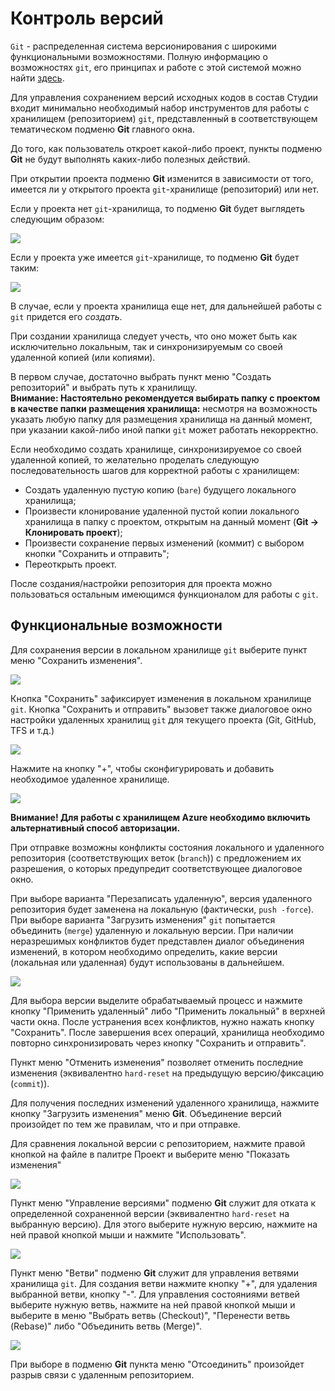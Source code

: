 # Контроль версий

`Git` - распределенная система версионирования с широкими функциональными возможностями. 
Полную информацию о возможностях `git`, его принципах и работе с этой системой можно найти [здесь](https://git-scm.com/book/en/v2).

Для управления сохранением версий исходных кодов в состав Студии входит минимально необходимый набор инструментов для работы с хранилищем (репозиторием) `git`, представленный в соответствующем тематическом подменю **Git** главного окна.

До того, как пользователь откроет какой-либо проект, пункты подменю **Git** не будут выполнять каких-либо полезных действий.

При открытии проекта подменю **Git** изменится в зависимости от того, имеется ли у открытого проекта `git`-хранилище (репозиторий) или нет.

Если у проекта нет `git`-хранилища, то подменю **Git** будет выглядеть следующим образом:

![](../resources/projects/no-git-repository-menu.png)

Если у проекта уже имеется `git`-хранилище, то подменю **Git** будет таким:

![](../resources/projects/git-repository-exists-menu.png)

В случае, если у проекта хранилища еще нет, для дальнейшей работы с `git` придется его *создать*.

При создании хранилища следует учесть, что оно может быть как исключительно локальным, так и синхронизируемым со своей удаленной копией (или копиями).

В первом случае, достаточно выбрать пункт меню "Создать репозиторий" и выбрать путь к хранилищу.  
**Внимание: Настоятельно рекомендуется выбирать папку с проектом в качестве папки размещения хранилища:** несмотря на возможность указать любую папку для размещения хранилища на данный момент, при указании какой-либо иной папки `git` может работать некорректно.

Если необходимо создать хранилище, синхронизируемое со своей удаленной копией, то желательно проделать следующую последовательность шагов для корректной работы с хранилищем:
 - Создать удаленную пустую копию (`bare`) будущего локального хранилища;
 - Произвести клонирование удаленной пустой копии локального хранилища в папку с проектом, открытым на данный момент (**Git -> Клонировать проект**);
 - Произвести сохранение первых изменений (коммит) с выбором кнопки "Сохранить и отправить";
 - Переоткрыть проект.

После создания/настройки репозитория для проекта можно пользоваться остальным имеющимся функционалом для работы с `git`.

## Функциональные возможности

Для сохранения версии в локальном хранилище `git` выберите пункт меню "Сохранить изменения".

![](../resources/projects/git-commit-window.png)

Кнопка "Сохранить" зафиксирует изменения в локальном хранилище `git`. Кнопка "Сохранить и отправить" вызовет также диалоговое окно настройки удаленных хранилищ `git` для текущего проекта (Git, GitHub, TFS и т.д.)

![](../resources/projects/git-remote-repositories.png)

Нажмите на кнопку "+", чтобы сконфигурировать и добавить необходимое удаленное хранилище.

![](../resources/projects/git-edit-remote-repository.png)

**Внимание! Для работы с хранилищем Azure необходимо включить альтернативный способ авторизации.**

При отправке возможны конфликты состояния локального и удаленного репозитория (соответствующих веток (`branch`)) с предложением их разрешения, о которых предупредит соответствующее диалоговое окно.

При выборе варианта "Перезаписать удаленную", версия удаленного репозитория будет заменена на локальную (фактически, `push -force`). При выборе варианта "Загрузить изменения" `git` попытается объединить (`merge`) удаленную и локальную версии. При наличии неразрешимых конфликтов будет представлен диалог объединения изменений, в котором необходимо определить, какие версии (локальная или удаленная) будут использованы в дальнейшем.

![](../resources/projects/git-difference.png)

Для выбора версии выделите обрабатываемый процесс и нажмите кнопку "Применить удаленный" либо "Применить локальный" в верхней части окна. После устранения всех конфликтов, нужно нажать кнопку "Сохранить". После завершения всех операций, хранилища необходимо повторно синхронизировать через кнопку "Сохранить и отправить".

Пункт меню "Отменить изменения" позволяет отменить последние изменения (эквивалентно `hard-reset` на предыдущую версию/фиксацию (`commit`)).

Для получения последних изменений удаленного хранилища, нажмите кнопку "Загрузить изменения" меню **Git**. Объединение версий произойдет по тем же правилам, что и при отправке.

Для сравнения локальной версии с репозиторием, нажмите правой кнопкой на файле в палитре Проект и выберите меню "Показать изменения"

![](../resources/projects/git-show-difference.png)

Пункт меню "Управление версиями" подменю **Git** служит для отката к определенной сохраненной версии (эквивалентно `hard-reset` на выбранную версию). Для этого выберите нужную версию, нажмите на ней правой кнопкой мыши и нажмите "Использовать".

![](../resources/projects/git-select-commit.png)

Пункт меню "Ветви" подменю **Git** служит для управления ветвями хранилища `git`. Для создания ветви нажмите кнопку "+", для удаления выбранной ветви, кнопку "-". Для управления состояниями ветвей выберите нужную ветвь, нажмите на ней правой кнопкой мыши и выберите в меню "Выбрать ветвь (Checkout)", "Перенести ветвь (Rebase)" либо "Объединить ветвь (Merge)".

![](../resources/projects/git-branches-list.png)

При выборе в подменю **Git** пункта меню "Отсоединить" произойдет разрыв связи с удаленным репозиторием.
